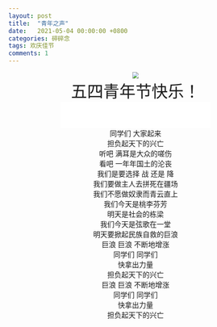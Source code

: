 ```yaml
---
layout: post
title:  "青年之声"
date:   2021-05-04 00:00:00 +0800
categories: 碎碎念
tags: 欢庆佳节
comments: 1
---
```


<center><img src="https://gimg2.baidu.com/image_search/src=http%3A%2F%2Ftrademark-pics-search.oss-cn-shanghai.aliyuncs.com%2Fsmall%2Fh4534360077616129.jpg&refer=http%3A%2F%2Ftrademark-pics-search.oss-cn-shanghai.aliyuncs.com&app=2002&size=f9999,10000&q=a80&n=0&g=0n&fmt=jpeg?sec=1622690174&t=b4fcbfa0302ea1a1884604f8362566ea" style="zoom: 80%;" /></center>



<center><font size='6'>五四青年节快乐！</font></center>

<center><iframe frameborder="no" border="0" marginwidth="0" marginheight="0" width=298 height=52 src="//music.163.com/outchain/player?type=2&id=5272534&auto=0&height=32"></iframe></center>

<center>同学们 大家起来</center>

<center>担负起天下的兴亡</center>

<center>听吧 满耳是大众的嗟伤</center>

<center>看吧 一年年国土的沦丧</center>

<center>我们是要选择 战 还是 降</center>

<center>我们要做主人去拼死在疆场</center>

<center>我们不愿做奴隶而青云直上</center>

<center>我们今天是桃李芬芳</center>

<center>明天是社会的栋梁</center>

<center>我们今天是弦歌在一堂</center>

<center>明天要掀起民族自救的巨浪</center>

<center>巨浪 巨浪 不断地增涨</center>

<center>同学们 同学们</center>

<center>快拿出力量</center>

<center>担负起天下的兴亡</center>

<center>巨浪 巨浪 不断地增涨</center>

<center>同学们 同学们</center>

<center>快拿出力量</center>

<center>担负起天下的兴亡</center>

